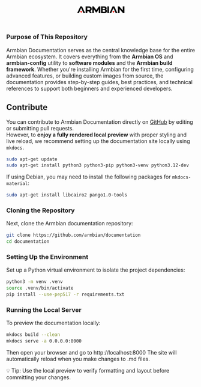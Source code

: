 <h2 align="center">
  <img src="https://raw.githubusercontent.com/armbian/.github/master/profile/logo.png" alt="Armbian logo" width="25%">
  <br><br>
</h2>

### Purpose of This Repository

Armbian Documentation serves as the central knowledge base for the entire Armbian ecosystem. It covers everything from the **Armbian OS** and **armbian-config** utility to **software modules** and the **Armbian build framework**. Whether you're installing Armbian for the first time, configuring advanced features, or building custom images from source, the documentation provides step-by-step guides, best practices, and technical references to support both beginners and experienced developers.

## Contribute

You can contribute to Armbian Documentation directly on [GitHub](docs/) by editing or submitting pull requests.  
However, to **enjoy a fully rendered local preview** with proper styling and live reload, we recommend setting up the documentation site locally using `mkdocs`.

```bash
sudo apt-get update
sudo apt-get install python3 python3-pip python3-venv python3.12-dev
```

If using Debian, you may need to install the following packages for `mkdocs-material`:

```bash
sudo apt-get install libcairo2 pango1.0-tools
```

### Cloning the Repository

Next, clone the Armbian documentation repository:

```bash
git clone https://github.com/armbian/documentation
cd documentation
```

### Setting Up the Environment

Set up a Python virtual environment to isolate the project dependencies:

```bash
python3 -m venv .venv
source .venv/bin/activate
pip install --use-pep517 -r requirements.txt
```

### Running the Local Server

To preview the documentation locally:

```bash
mkdocs build --clean
mkdocs serve -a 0.0.0.0:8000
```

Then open your browser and go to http://localhost:8000 
The site will automatically reload when you make changes to .md files.

💡 Tip: Use the local preview to verify formatting and layout before committing your changes.
